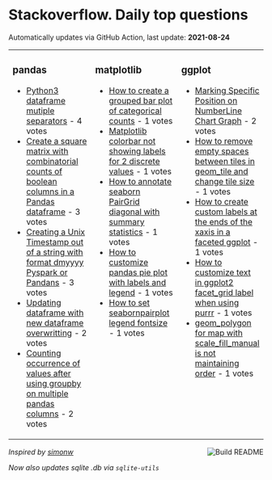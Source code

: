 # Stackoverflow. Daily top questions 

Automatically updates via GitHub Action, last update: **<!-- date starts -->2021-08-24<!-- date ends -->**


<table><tr><td valign="top" width="33%">

### pandas
<!-- pandas starts -->
* [Python3 dataframe mutiple separators](https://stackoverflow.com/questions/68913649/python3-dataframe-mutiple-separators) - 4 votes
* [Create a square matrix with combinatorial counts of boolean columns in a Pandas dataframe](https://stackoverflow.com/questions/68903637/create-a-square-matrix-with-combinatorial-counts-of-boolean-columns-in-a-pandas) - 3 votes
* [Creating a Unix Timestamp out of a string with format dmyyyy Pyspark or Pandans](https://stackoverflow.com/questions/68912117/creating-a-unix-timestamp-out-of-a-string-with-format-d-m-yyyy-pyspark-or-panda) - 3 votes
* [Updating dataframe with new dataframe overwritting](https://stackoverflow.com/questions/68912866/updating-dataframe-with-new-dataframe-overwritting) - 2 votes
* [Counting occurrence of values after using groupby on multiple pandas columns](https://stackoverflow.com/questions/68911751/counting-occurrence-of-values-after-using-groupby-on-multiple-pandas-columns) - 2 votes
<!-- pandas ends -->
</td><td valign="top" width="34%">


### matplotlib
<!-- matplotlib starts -->
* [How to create a grouped bar plot of categorical counts](https://stackoverflow.com/questions/68910707/how-to-create-a-grouped-bar-plot-of-categorical-counts) - 1 votes
* [Matplotlib colorbar not showing labels for 2 discrete values](https://stackoverflow.com/questions/68910790/matplotlib-colorbar-not-showing-labels-for-2-discrete-values) - 1 votes
* [How to annotate seaborn PairGrid diagonal with summary statistics](https://stackoverflow.com/questions/68909446/how-to-annotate-seaborn-pairgrid-diagonal-with-summary-statistics) - 1 votes
* [How to customize pandas pie plot with labels and legend](https://stackoverflow.com/questions/68909283/how-to-customize-pandas-pie-plot-with-labels-and-legend) - 1 votes
* [How to set seabornpairplot legend fontsize](https://stackoverflow.com/questions/68904889/how-to-set-seaborn-pairplot-legend-fontsize) - 1 votes
<!-- matplotlib ends -->
</td><td valign="top" width="34%">


### ggplot
<!-- ggplot2 starts -->
* [Marking Specific Position on NumberLine Chart Graph](https://stackoverflow.com/questions/68907480/marking-specific-position-on-numberline-chart-graph) - 2 votes
* [How to remove empty spaces between tiles in geom_tile and change tile size](https://stackoverflow.com/questions/68908371/how-to-remove-empty-spaces-between-tiles-in-geom-tile-and-change-tile-size) - 1 votes
* [How to create custom labels at the ends of the xaxis in a faceted ggplot](https://stackoverflow.com/questions/68901209/how-to-create-custom-labels-at-the-ends-of-the-x-axis-in-a-faceted-ggplot) - 1 votes
* [How to customize text in ggplot2 facet_grid label when using purrr](https://stackoverflow.com/questions/68910569/how-to-customize-text-in-ggplot2-facet-grid-label-when-using-purrr) - 1 votes
* [geom_polygon for map with scale_fill_manual is not maintaining order](https://stackoverflow.com/questions/68900800/geom-polygon-for-map-with-scale-fill-manual-is-not-maintaining-order) - 1 votes
<!-- ggplot2 ends -->
</td></tr></table>

<a href="https://github.com/hp0404/hp0404/actions"><img src="https://github.com/hp0404/hp0404/workflows/Build%20README/badge.svg" align="right" alt="Build README"></a> <p>*Inspired by  [simonw](https://github.com/simonw/simonw)*</p> <p> *Now also updates sqlite .db via `sqlite-utils`* </p>
